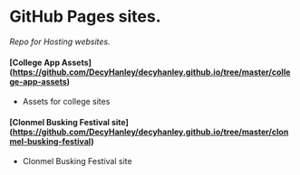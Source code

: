# GitHub Pages sites.

*Repo for Hosting websites.*

#### [College App Assets] (https://github.com/DecyHanley/decyhanley.github.io/tree/master/college-app-assets)

* Assets for college sites

#### [Clonmel Busking Festival site] (https://github.com/DecyHanley/decyhanley.github.io/tree/master/clonmel-busking-festival)

* Clonmel Busking Festival site
